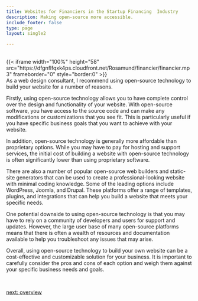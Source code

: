 ```yaml
---
title: Websites for Financiers in the Startup Financing  Industry
description: Making open-source more accessible.
include_footer: false
type: page
layout: single2

---
```


<br>
{{< iframe width="100%" height="58" src="https://dfgnflfqxk4ps.cloudfront.net/Rosamund/financier/financier.mp3" frameborder="0" style="border:0" >}}<br>
As a web design consultant, I recommend using open-source technology to build your website for a number of reasons.

Firstly, using open-source technology allows you to have complete control over the design and functionality of your website. With open-source software, you have access to the source code and can make any modifications or customizations that you see fit. This is particularly useful if you have specific business goals that you want to achieve with your website.

In addition, open-source technology is generally more affordable than proprietary options. While you may have to pay for hosting and support services, the initial cost of building a website with open-source technology is often significantly lower than using proprietary software.

There are also a number of popular open-source web builders and static-site generators that can be used to create a professional-looking website with minimal coding knowledge. Some of the leading options include WordPress, Joomla, and Drupal. These platforms offer a range of templates, plugins, and integrations that can help you build a website that meets your specific needs.

One potential downside to using open-source technology is that you may have to rely on a community of developers and users for support and updates. However, the large user base of many open-source platforms means that there is often a wealth of resources and documentation available to help you troubleshoot any issues that may arise.

Overall, using open-source technology to build your own website can be a cost-effective and customizable solution for your business. It is important to carefully consider the pros and cons of each option and weigh them against your specific business needs and goals.

<br>

<a href="https://workdojos.com/financier/overview">next: overview</a>
<br>
</p>
